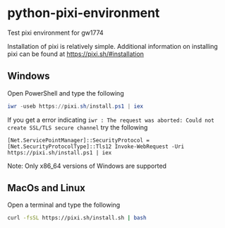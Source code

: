 # python-pixi-environment
Test pixi environment for gw1774

Installation of pixi is relatively simple. Additional information on installing pixi can be found at https://pixi.sh/#installation

## Windows
Open PowerShell and type the following

```powershell
iwr -useb https://pixi.sh/install.ps1 | iex
```

If you get a error indicating `iwr : The request was aborted: Could not create SSL/TLS secure channel` try the following

```
[Net.ServicePointManager]::SecurityProtocol = [Net.SecurityProtocolType]::Tls12 Invoke-WebRequest -Uri https://pixi.sh/install.ps1 | iex
```

Note: Only x86_64 versions of Windows are supported

## MacOs and Linux

Open a terminal and type the following

```bash
curl -fsSL https://pixi.sh/install.sh | bash
```